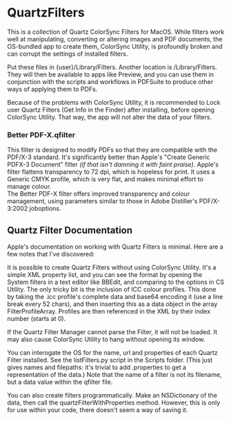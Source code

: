 # QuartzFilters

This is a collection of Quartz ColorSync Filters for MacOS. While filters work well at manipulating, converting or altering images and PDF documents, the OS-bundled app to create them, ColorSync Utility, is profoundly broken and can corrupt the settings of installed filters.

Put these files in {user}/Library/Filters. Another location is /Library/Filters. They will then be available to apps like Preview, and you can use them in conjunction with the scripts and workflows in PDFSuite to produce other ways of applying them to PDFs.

Because of the problems with ColorSync Utility, it is recommended to Lock user Quartz Filters (Get Info in the Finder) after installing, before opening ColorSync Utility. That way, the app will not alter the data of your filters.

### Better PDF-X.qfilter ###
This filter is designed to modify PDFs so that they are compatible with the PDF/X-3 standard. It's significantly better than Apple's "Create Generic PDFX-3 Document" filter _(if that isn't damning it with faint praise)_. Apple's filter flattens transparency to 72 dpi, which is hopeless for print. It uses a Generic CMYK profile, which is very flat, and makes minimal effort to manage colour.  
The Better PDF-X filter offers improved transparency and colour management, using parameters similar to those in Adobe Distiller's PDF/X-3:2002 joboptions. 

## Quartz Filter Documentation
Apple's documentation on working with Quartz Filters is minimal. Here are a few notes that I've discovered:

It is possible to create Quartz Filters without using ColorSync Utility. It's a simple XML property list, and you can see the format by opening the System filters in a text editor like BBEdit, and comparing to the options in CS Utility. The only tricky bit is the inclusion of ICC colour profiles. This done by taking the .icc profile's complete data and base64 encoding it (use a line break every 52 chars), and then inserting this as a data object in the array FilterProfileArray. Profiles are then referenced in the XML by their index number (starts at 0). 

If the Quartz Filter Manager cannot parse the Filter, it will not be loaded. It may also cause ColorSync Utility to hang without opening its window.

You can interogate the OS for the name, url and properties of each Quartz Filter installed. See the listFilters.py script in the Scripts folder. (This just gives names and filepaths: it's trivial to add .properties to get a representation of the data.) Note that the name of a filter is not its filename, but a data value within the qfilter file.

You can also create filters programmatically. Make an NSDictionary of the data, then call the quartzFilterWithProperties method. However, this is only for use within your code, there doesn't seem a way of saving it.

